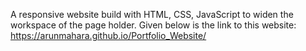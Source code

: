 A responsive website build with HTML, CSS, JavaScript to widen the workspace of the page holder.
Given below is the link to this website:
https://arunmahara.github.io/Portfolio_Website/
